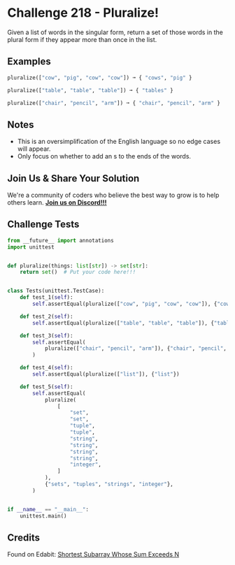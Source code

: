 # Challenge 218 - Pluralize!

Given a list of words in the singular form, return a set of those words in the plural form if they appear more than once in the list.

## Examples
```python
pluralize(["cow", "pig", "cow", "cow"]) ➞ { "cows", "pig" }

pluralize(["table", "table", "table"]) ➞ { "tables" }

pluralize(["chair", "pencil", "arm"]) ➞ { "chair", "pencil", "arm" }
```
## Notes

- This is an oversimplification of the English language so no edge cases will appear.
- Only focus on whether to add an s to the ends of the words.

## Join Us & Share Your Solution

We're a community of coders who believe the best way to grow is to help others learn. **[Join us on Discord!!!](https://discord.gg/sfHykntuGy)**

## Challenge Tests
```python
from __future__ import annotations
import unittest


def pluralize(things: list[str]) -> set[str]:
    return set()  # Put your code here!!!


class Tests(unittest.TestCase):
    def test_1(self):
        self.assertEqual(pluralize(["cow", "pig", "cow", "cow"]), {"cows", "pig"})

    def test_2(self):
        self.assertEqual(pluralize(["table", "table", "table"]), {"tables"})

    def test_3(self):
        self.assertEqual(
            pluralize(["chair", "pencil", "arm"]), {"chair", "pencil", "arm"}
        )

    def test_4(self):
        self.assertEqual(pluralize(["list"]), {"list"})

    def test_5(self):
        self.assertEqual(
            pluralize(
                [
                    "set",
                    "set",
                    "tuple",
                    "tuple",
                    "string",
                    "string",
                    "string",
                    "string",
                    "integer",
                ]
            ),
            {"sets", "tuples", "strings", "integer"},
        )


if __name__ == "__main__":
    unittest.main()
```
## Credits

Found on Edabit: [Shortest Subarray Whose Sum Exceeds N](https://edabit.com/challenge/TmasgxCm6iz3gTGHk)
